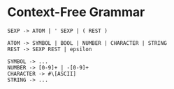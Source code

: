 # Context-Free Grammar

    SEXP -> ATOM | ' SEXP | ( REST )

    ATOM -> SYMBOL | BOOL | NUMBER | CHARACTER | STRING
    REST -> SEXP REST | epsilon

    SYMBOL -> ...
    NUMBER -> [0-9]+ | -[0-9]+
    CHARACTER -> #\[ASCII]
    STRING -> ...
